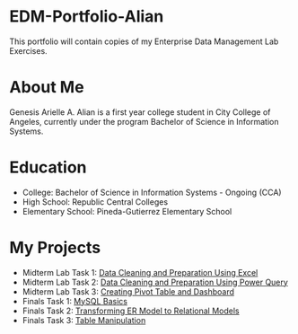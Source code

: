 # EDM-Portfolio-Alian
This portfolio will contain copies of my Enterprise Data Management Lab Exercises.
# About Me
Genesis Arielle A. Alian is a first year college student in City College of Angeles, currently under the program Bachelor of Science in Information Systems.
# Education
- College: Bachelor of Science in Information Systems - Ongoing (CCA)
- High School: Republic Central Colleges
- Elementary School: Pineda-Gutierrez Elementary School

# My Projects
- Midterm Lab Task 1: [Data Cleaning and Preparation Using Excel](https://github.com/arieee5/EDM-Portfolio-Alian/blob/main/Midterm%20Task%201/README.md)
- Midterm Lab Task 2: [Data Cleaning and Preparation Using Power Query](https://github.com/arieee5/EDM-Portfolio-Alian/blob/main/Midterm%20Task%202/README.md)
- Midterm Lab Task 3: [Creating Pivot Table and Dashboard](https://github.com/arieee5/EDM-Portfolio-Alian/blob/main/Midterm%20Task%203/README.md)
- Finals Task 1: [MySQL Basics](https://github.com/arieee5/EDM-Portfolio-Alian/blob/main/Finals%20Task%201/README.md)
- Finals Task 2: [Transforming ER Model to Relational Models](https://github.com/arieee5/EDM-Portfolio-Alian/tree/main/Finals%20Task%202)
- Finals Task 3: [Table Manipulation](https://github.com/arieee5/EDM-Portfolio-Alian/tree/main/Finals%20Task%203)
